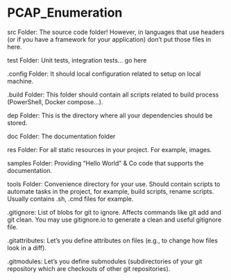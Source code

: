 # PCAP_Enumeration

src Folder: The source code folder! However, in languages that use headers (or if you have a framework for your application) don’t put those files in here.

test Folder: Unit tests, integration tests… go here

.config Folder: It should local configuration related to setup on local machine.

.build Folder: This folder should contain all scripts related to build process (PowerShell, Docker compose…).

dep Folder: This is the directory where all your dependencies should be stored.

doc Folder: The documentation folder

res Folder: For all static resources in your project. For example, images.

samples Folder: Providing “Hello World” & Co code that supports the documentation.

tools Folder: Convenience directory for your use. Should contain scripts to automate tasks in the project, for example, build scripts, rename scripts. Usually contains .sh, .cmd files for example.

.gitignore: List of blobs for git to ignore. Affects commands like git add and git clean. You may use gitignore.io to generate a clean and useful gitignore file.

.gitattributes: Let’s you define attributes on files (e.g., to change how files look in a diff).

.gitmodules: Let’s you define submodules (subdirectories of your git repository which are checkouts of other git repositories).